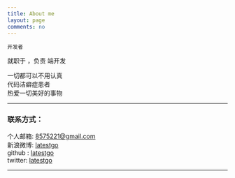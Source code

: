 ```yaml
---
title: About me
layout: page
comments: no
---
```


    开发者
就职于  ，负责  端开发

一切都可以不用认真  
代码洁癖症患者   	 
热爱一切美好的事物

----

### 联系方式：        

个人邮箱: [8575221@gmail.com](mailto:8575221@gmail.com)     
新浪微博: [latestgo](http://weibo.com/u/)	    
github : [latestgo](https://github.com/latestgo)        
twitter: [latestgo](https://twitter.com/)

----


